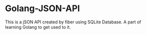 # Golang-JSON-API
This is a jSON API created by fiber using SQLite Database. A part of learning Golang to get used to it.
